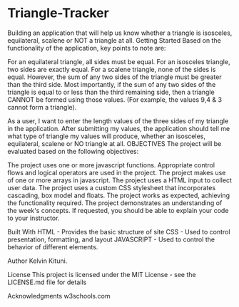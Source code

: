 # Triangle-Tracker
Building an application that will help us know whether a triangle is isosceles, equilateral, scalene or NOT a triangle at all. Getting Started Based on the functionality of the application, key points to note are:

For an equilateral triangle, all sides must be equal. For an isosceles triangle, two sides are exactly equal. For a scalene triangle, none of the sides is equal. However, the sum of any two sides of the triangle must be greater than the third side. Most importantly, if the sum of any two sides of the triangle is equal to or less than the third remaining side, then a triangle CANNOT be formed using those values. (For example, the values 9,4 & 3 cannot form a triangle).

As a user, I want to enter the length values of the three sides of my triangle in the application. After submitting my values, the application should tell me what type of triangle my values will produce, whether an isosceles, equilateral, scalene or NO triangle at all. OBJECTIVES The project will be evaluated based on the following objectives:

The project uses one or more javascript functions. Appropriate control flows and logical operators are used in the project. The project makes use of one or more arrays in javascript. The project uses a HTML input to collect user data. The project uses a custom CSS stylesheet that incorporates cascading, box model and floats. The project works as expected, achieving the functionality required. The project demonstrates an understanding of the week's concepts. If requested, you should be able to explain your code to your instructor.

Built With HTML - Provides the basic structure of site CSS - Used to control presentation, formatting, and layout JAVASCRIPT - Used to control the behavior of different elements.

Author Kelvin Kituni.

License This project is licensed under the MIT License - see the LICENSE.md file for details

Acknowledgments w3schools.com
